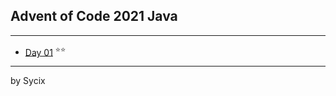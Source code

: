 ## Advent of Code 2021 Java

---

* [Day 01](https://github.com/Sycix-HK/Advent-of-Code-2021/tree/main/Java/submarine/equipment/radar) <sup>⭐⭐</sup>

---
by Sycix
